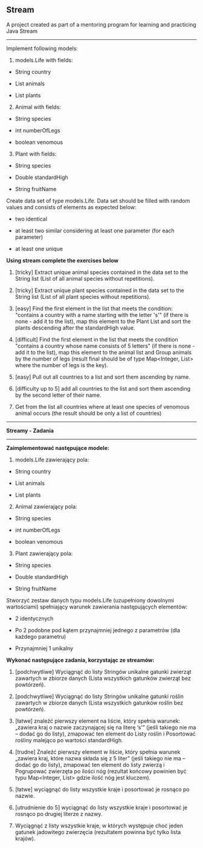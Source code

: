 **Stream**
---

A project created as part of a mentoring program for learning and practicing Java Stream

---

Implement following models:

1. models.Life with fields:

* String country

* List<Animal> animals

* List<Plant> plants

2. Animal with fields:

* String species

* int numberOfLegs

* boolean venomous

3. Plant with fields:

* String species

* Double standardHigh

* String fruitName

Create data set of type models.Life. Data set should be filled with random values and consists of elements as expected below: 

* two identical

* at least two similar considering at least one parameter (for each parameter) 

* at least one unique


**Using stream complete the exercises below**

1. [tricky] Extract unique animal species contained in the data set to the String list (List of all animal species without repetitions).

2. [tricky] Extract unique plant species contained in the data set to the String list (List of all plant species without repetitions).

3. [easy] Find the first element in the list that meets the condition: "contains a country with a name starting with the letter 's'" (if there is none - add it to the list), map this element to the Plant List and sort the plants descending after the standardHigh value.

4. [difficult] Find the first element in the list that meets the condition "contains a country whose name consists of 5 letters" (if there is none - add it to the list), map this element to the animal list and Group animals by the number of legs (result final should be of type Map<Integer, List<Animal>> where the number of legs is the key).

5. [easy] Pull out all countries to a list and sort them ascending by name.

6. [difficulty up to 5] add all countries to the list and sort them ascending by the second letter of their name.

7. Get from the list all countries where at least one species of venomous animal occurs (the result should be only a list of countries)



---

**Streamy - Zadania**

---



**Zaimplementować następujące modele:**

1. models.Life zawierający pola:

* String country

* List<Animal> animals

* List<Plant> plants

2. Animal zawierający pola:

* String species

* int numberOfLegs

* boolean venomous

3. Plant zawierający pola:

* String species

* Double standardHigh

* String fruitName



Stworzyć zestaw danych typu models.Life (uzupełniony dowolnymi wartościami) spełniający warunek zawierania następujących elementów:

* 2 identycznych

* Po 2 podobne pod kątem przynajmniej jednego z parametrów (dla każdego parametru)

* Przynajmniej 1 unikalny



**Wykonać następujące zadania, korzystając ze streamów:**

1. [podchwytliwe] Wyciągnąć do listy Stringów unikalne gatunki zwierząt zawartych w zbiorze danych (Lista wszystkich gatunków zwierząt bez powtórzeń).

2. [podchwytliwe] Wyciągnąć do listy Stringów unikalne gatunki roślin zawartych w zbiorze danych (Lista wszystkich gatunków roślin bez powtórzeń).

3. [łatwe] znaleźć pierwszy element na liście, który spełnia warunek: „zawiera kraj o nazwie zaczynającej się na literę ‘s’” (jeśli takiego nie ma – dodać go do listy), zmapować ten element do Listy roślin i Posortować rośliny malejąco po wartości standardHigh.

4. [trudne] Znaleźć pierwszy element w liście, który spełnia warunek „zawiera kraj, które nazwa składa się z 5 liter” (jeśli takiego nie ma – dodać go do listy), zmapować ten element do listy zwierzą i Pogrupować zwierzęta po ilości nóg (rezultat końcowy powinien być typu Map<Integer, List<Animal>> gdzie ilość nóg jest kluczem).

5. [łatwe] wyciągnąć do listy wszystkie kraje i posortować je rosnąco po nazwie.

6. [utrudnienie do 5] wyciągnąć do listy wszystkie kraje i posortować je rosnąco po drugiej literze z nazwy.

7. Wyciągnąć z listy wszystkie kraje, w których występuje choć jeden gatunek jadowitego zwierzęcia (rezultatem powinna być tylko lista krajów).


